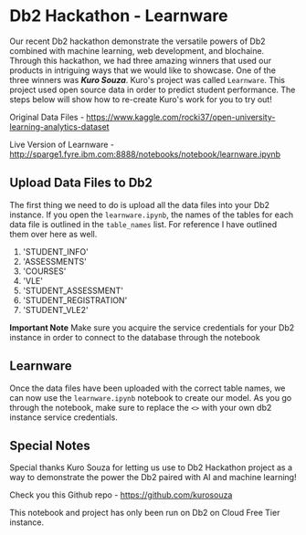 # Db2 Hackathon - Learnware

Our recent Db2 hackathon demonstrate the versatile powers of Db2 combined with machine learning, web development, and blochaine. Through this hackathon, we had three amazing winners that used our products in intriguing ways that we would like to showcase. One of the three winners was ***Kuro Souza***. Kuro's project was called `Learnware`. This project used open source data in order to predict student performance. The steps below will show how to re-create Kuro's work for you to try out!


Original Data Files - https://www.kaggle.com/rocki37/open-university-learning-analytics-dataset


Live Version of Learnware - http://sparge1.fyre.ibm.com:8888/notebooks/notebook/learnware.ipynb

## Upload Data Files to Db2

The first thing we need to do is upload all the data files into your Db2 instance. If you open the `learnware.ipynb`, the names of the tables for each data file is outlined in the `table_names` list. For reference I have outlined them over here as well.

1. 'STUDENT_INFO'
2. 'ASSESSMENTS'
3. 'COURSES'
4. 'VLE'
5. 'STUDENT_ASSESSMENT'
6. 'STUDENT_REGISTRATION'
7. 'STUDENT_VLE2'

**Important Note** Make sure you acquire the service credentials for your Db2 instance in order to connect to the database through the notebook


## Learnware

Once the data files have been uploaded with the correct table names, we can now use the `learnware.ipynb` notebook to create our model. As you go through the notebook, make sure to replace the `<>` with your own db2 instance service credentials.

## Special Notes

Special thanks Kuro Souza for letting us use to Db2 Hackathon project as a way to demonstrate the power the Db2 paired with AI and machine learning! 

Check you this Github repo - https://github.com/kurosouza

This notebook and project has only been run on Db2 on Cloud Free Tier instance. 

